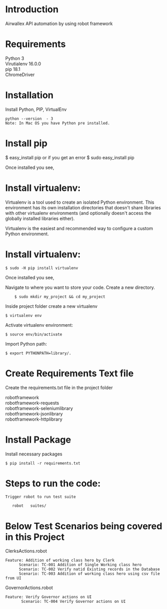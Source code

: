 # Introduction

Airwallex API automation by using robot framework
   
# Requirements <br>
Python 3 <br>
Virutialenv 16.0.0 <br>
pip 18.1 <br>
ChromeDriver <br>


# Installation
  Install Python, PIP, VirtualEnv

	python --version  - 3
	Note: In Mac OS you have Python pre installed.


# Install pip

  $ easy_install pip
or if you get an error
  $ sudo easy_install pip

 Once installed you see, 

# Install virtualenv:

Virtualenv is a tool used to create an isolated Python environment. This environment has its own installation directories that doesn't share libraries with other virtualenv environments (and optionally doesn't access the globally installed libraries either).

Virtualenv is the easiest and recommended way to configure a custom Python environment.

# Install virtualenv:

	$ sudo -H pip install virtualenv 
Once installed you see, 


Navigate to where you want to store your code. Create a new directory.
      
    	$ sudo mkdir my_project && cd my_project

Inside project folder create a new virtualenv

	$ virtualenv env

Activate virtualenv environment:

	$ source env/bin/activate

Import Python path:

	$ export PYTHONPATH=library/.


# Create Requirements Text file

Create the requirements.txt file in the project folder
	
robotframework<br>
robotframework-requests<br>
robotframework-seleniumlibrary<br>
robotframework-jsonlibrary<br>
robotframework-httplibrary<br>


# Install Package<br>

Install necessary packages

    $ pip install -r requirements.txt


# Steps to run the code:

    Trigger robot to run test suite
        
       robot   suites/

# Below Test Scenarios being covered in this Project
    
  ClerksActions.robot

    Feature: Addition of working class hero by Clerk
          Scenario: TC-001 Addition of Single Working class hero
          Scenario: TC-002 Verify natid Existing records in the Database
          Scenario: TC-003 Addition of working class hero using csv file from UI
  
  GovernorActions.robot

    Feature: Verify Governor actions on UI
           Scenario: TC-004 Verify Governor actions on UI